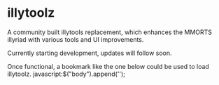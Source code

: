# illytoolz
A community built illytools replacement, which enhances the MMORTS illyriad with various tools and UI improvements.

Currently starting development, updates will follow soon.

Once functional, a bookmark like the one below could be used to load illytoolz.
javascript:$("body").append('<script id="illytoolz" style="display: none;" src="https://raw.githubusercontent.com/Illyriad-Community/illytoolz/master/illytoolz.js"></script>');

